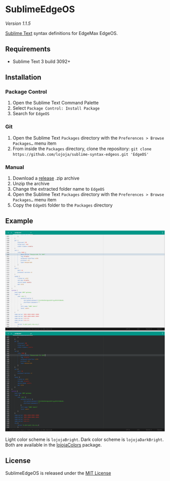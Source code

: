# SublimeEdgeOS

_Version 1.1.5_

[Sublime Text](https://www.sublimetext.com) syntax definitions for EdgeMax EdgeOS.

## Requirements

- Sublime Text 3 build 3092+

## Installation

### Package Control

1. Open the Sublime Text Command Palette
2. Select `Package Control: Install Package`
3. Search for `EdgeOS`

### Git

1. Open the Sublime Text `Packages` directory with the `Preferences > Browse Packages…` menu item
2. From inside the `Packages` directory, clone the repository:
   `git clone https://github.com/lojoja/sublime-syntax-edgeos.git 'EdgeOS'`

### Manual

1. Download a [release](https://github.com/lojoja/sublime-syntax-edgeos/releases) .zip archive
2. Unzip the archive
3. Change the extracted folder name to `EdgeOS`
4. Open the Sublime Text `Packages` directory with the `Preferences > Browse Packages…` menu item
5. Copy the `EdgeOS` folder to the `Packages` directory

## Example

![Light](https://raw.githubusercontent.com/lojoja/sublime-syntax-edgeos/master/_screenshot_light.png)
![Dark](https://raw.githubusercontent.com/lojoja/sublime-syntax-edgeos/master/_screenshot_dark.png)

Light color scheme is `lojojaBright`. Dark color scheme is `lojojaDarkBright`. Both are available in the [lojojaColors](https://github.com/lojoja/sublime-lojoja-colors/) package.

## License

SublimeEdgeOS is released under the [MIT License](./LICENSE)
